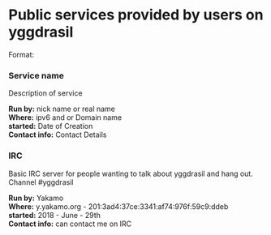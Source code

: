 # Public services provided by users on yggdrasil

Format:  

### Service name
Description of service  

__Run by:__ nick name or real name  
__Where:__ ipv6 and or Domain name  
__started:__ Date of Creation  
__Contact info:__ Contact Details  



### IRC
Basic IRC server for people wanting to talk about yggdrasil and hang out.  
Channel #yggdrasil  

__Run by:__ Yakamo  
__Where:__ y.yakamo.org - 201:3ad4:37ce:3341:af74:976f:59c9:ddeb  
__started:__ 2018 - June - 29th  
__Contact info:__ can contact me on IRC  
